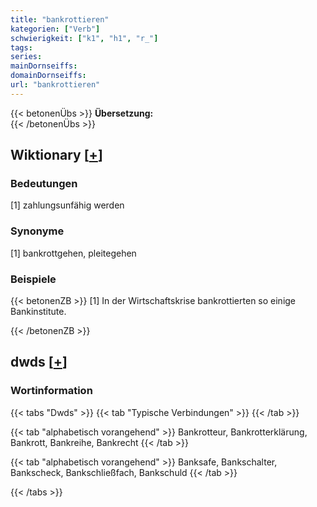 ```yaml
---
title: "bankrottieren"
kategorien: ["Verb"]
schwierigkeit: ["k1", "h1", "r_"]
tags:
series:
mainDornseiffs:
domainDornseiffs:
url: "bankrottieren"
---
```


{{< betonenÜbs >}}
**Übersetzung:**  
{{< /betonenÜbs >}}

## Wiktionary [[+](https://de.wiktionary.org/wiki/bankrottieren)]

### Bedeutungen
[1] zahlungsunfähig werden  

### Synonyme
[1] bankrottgehen, pleitegehen  

### Beispiele
{{< betonenZB >}}
[1] In der Wirtschaftskrise bankrottierten so einige Bankinstitute.  

{{< /betonenZB >}}


## dwds [[+](https://www.dwds.de/wb/bankrottieren)]

### Wortinformation
{{< tabs "Dwds" >}}
{{< tab "Typische Verbindungen" >}}
{{< /tab >}}

{{< tab "alphabetisch vorangehend" >}}
Bankrotteur, Bankrotterklärung, Bankrott, Bankreihe, Bankrecht
{{< /tab >}}

{{< tab "alphabetisch vorangehend" >}}
Banksafe, Bankschalter, Bankscheck, Bankschließfach, Bankschuld
{{< /tab >}}

{{< /tabs >}}

